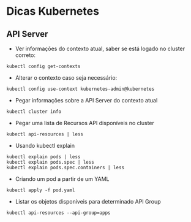 # Dicas Kubernetes

## API Server

 - Ver informações do contexto atual, saber se está logado no cluster correto:
```
kubectl config get-contexts
```

 - Alterar o contexto caso seja necessário:
```
kubectl config use-context kubernetes-admin@kubernetes
```

 - Pegar informações sobre a API Server do contexto atual
```
kubectl cluster info
```

 - Pegar uma lista de Recursos API disponíveis no cluster
```
kubectl api-resources | less
```

 - Usando kubectl explain
```
kubectl explain pods | less
kubectl explain pods.spec | less
kubectl explain pods.spec.containers | less
```

 - Criando um pod a partir de um YAML
```
kubectl apply -f pod.yaml
```

 - Listar os objetos disponíveis para determinado API Group
 ```
 kubectl api-resources --api-group=apps